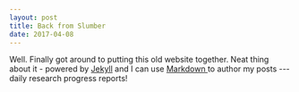 ```yaml
---
layout: post
title: Back from Slumber
date: 2017-04-08
---
```


Well. Finally got around to putting this old website together. Neat thing about it - powered by [Jekyll](http://jekyllrb.com) and I can use <a href="/memo/Markdown.pdf"> Markdown </a> to author my posts --- daily research progress reports!
